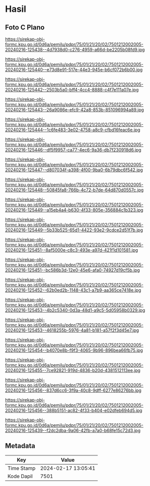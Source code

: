 # Hasil

## Foto C Plano

https://sirekap-obj-formc.kpu.go.id/0d6a/pemilu/pdpr/75/01/21/20/02/7501212002005-20240216-125438--4d7938d0-c276-4959-a66d-be2205b08fd9.jpg

https://sirekap-obj-formc.kpu.go.id/0d6a/pemilu/pdpr/75/01/21/20/02/7501212002005-20240216-125440--e73d8e91-517e-44e3-945e-b6cf072b6b00.jpg

https://sirekap-obj-formc.kpu.go.id/0d6a/pemilu/pdpr/75/01/21/20/02/7501212002005-20240216-125442--2503b5a0-bff4-4cc4-8888-c4f7e111a07e.jpg

https://sirekap-obj-formc.kpu.go.id/0d6a/pemilu/pdpr/75/01/21/20/02/7501212002005-20240216-125443--26a9086e-efc9-42a8-853b-851096994a89.jpg

https://sirekap-obj-formc.kpu.go.id/0d6a/pemilu/pdpr/75/01/21/20/02/7501212002005-20240216-125444--1c6fe483-3e02-4758-a8c9-cfbd16feac6e.jpg

https://sirekap-obj-formc.kpu.go.id/0d6a/pemilu/pdpr/75/01/21/20/02/7501212002005-20240216-125446--df5f9957-ca77-4ec6-9a36-db7f230918d6.jpg

https://sirekap-obj-formc.kpu.go.id/0d6a/pemilu/pdpr/75/01/21/20/02/7501212002005-20240216-125447--d807034f-a398-4f00-9ba0-6b79dbc6f542.jpg

https://sirekap-obj-formc.kpu.go.id/0d6a/pemilu/pdpr/75/01/21/20/02/7501212002005-20240216-125448--50845fa8-766b-4c72-b7de-64d870d0557c.jpg

https://sirekap-obj-formc.kpu.go.id/0d6a/pemilu/pdpr/75/01/21/20/02/7501212002005-20240216-125449--a15eb4a4-b630-4f33-805e-356884c1b323.jpg

https://sirekap-obj-formc.kpu.go.id/0d6a/pemilu/pdpr/75/01/21/20/02/7501212002005-20240216-125449--5b33b525-65d1-4422-93e2-9cdce2d51f7b.jpg

https://sirekap-obj-formc.kpu.go.id/0d6a/pemilu/pdpr/75/01/21/20/02/7501212002005-20240216-125451--8af5000e-c8c3-493e-a97d-421f1d101581.jpg

https://sirekap-obj-formc.kpu.go.id/0d6a/pemilu/pdpr/75/01/21/20/02/7501212002005-20240216-125451--bc586b3d-12e0-45e6-afa0-74927d19cf5b.jpg

https://sirekap-obj-formc.kpu.go.id/0d6a/pemilu/pdpr/75/01/21/20/02/7501212002005-20240216-125452--62b0ed2b-1148-43c1-a7b9-aa365ce7418e.jpg

https://sirekap-obj-formc.kpu.go.id/0d6a/pemilu/pdpr/75/01/21/20/02/7501212002005-20240216-125453--4b2c5340-0d3a-48d1-a9c5-5d05958b0329.jpg

https://sirekap-obj-formc.kpu.go.id/0d6a/pemilu/pdpr/75/01/21/20/02/7501212002005-20240216-125453--4618255b-5976-4a81-b181-a57f2f3d45e7.jpg

https://sirekap-obj-formc.kpu.go.id/0d6a/pemilu/pdpr/75/01/21/20/02/7501212002005-20240216-125454--b4070e8b-f9f3-4065-9b96-896bea66fb75.jpg

https://sirekap-obj-formc.kpu.go.id/0d6a/pemilu/pdpr/75/01/21/20/02/7501212002005-20240216-125455--7ce92821-919d-4836-b20d-4381512113ee.jpg

https://sirekap-obj-formc.kpu.go.id/0d6a/pemilu/pdpr/75/01/21/20/02/7501212002005-20240216-125456--837d6cc6-3f9a-40c8-9dff-6277e86276bb.jpg

https://sirekap-obj-formc.kpu.go.id/0d6a/pemilu/pdpr/75/01/21/20/02/7501212002005-20240216-125456--388b5151-ac82-4f33-b404-e02dfeb694d5.jpg

https://sirekap-obj-formc.kpu.go.id/0d6a/pemilu/pdpr/75/01/21/20/02/7501212002005-20240216-125439--f2dc2dba-9a06-42fb-a7a0-b68fe15c72d3.jpg


## Metadata

| Key        | Value               |
| ---------- | ------------------- |
| Time Stamp | 2024-02-17 13:05:41 |
| Kode Dapil | 7501                |



